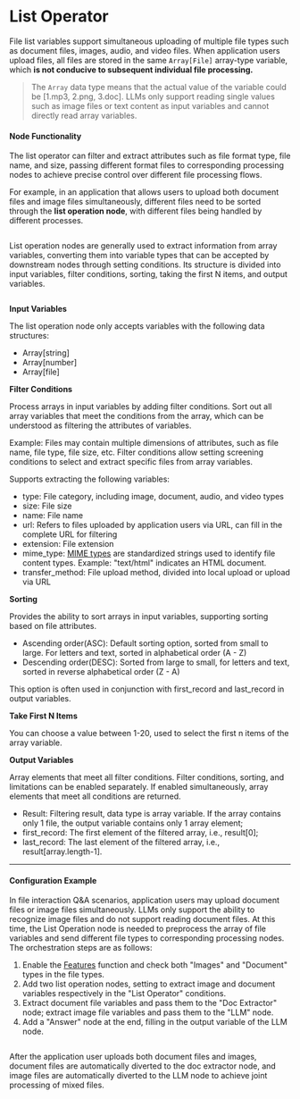 # List Operator

File list variables support simultaneous uploading of multiple file types such as document files, images, audio, and video files. When application users upload files, all files are stored in the same `Array[File]` array-type variable, which **is not conducive to subsequent individual file processing.**

> The `Array` data type means that the actual value of the variable could be \[1.mp3, 2.png, 3.doc]. LLMs only support reading single values such as image files or text content as input variables and cannot directly read array variables.

#### Node Functionality

The list operator can filter and extract attributes such as file format type, file name, and size, passing different format files to corresponding processing nodes to achieve precise control over different file processing flows.

For example, in an application that allows users to upload both document files and image files simultaneously, different files need to be sorted through the **list operation node**, with different files being handled by different processes.

<figure><img src="https://assets-docs.dify.ai//img/en/node/ed82fa38fc0e8ead4ed2ff796331c6f0.webp" alt=""><figcaption></figcaption></figure>

List operation nodes are generally used to extract information from array variables, converting them into variable types that can be accepted by downstream nodes through setting conditions. Its structure is divided into input variables, filter conditions, sorting, taking the first N items, and output variables.

<figure><img src="https://assets-docs.dify.ai//img/en/node/2db45ba13c0137635511ef3e727ae835.webp" alt=""><figcaption></figcaption></figure>

**Input Variables**

The list operation node only accepts variables with the following data structures:

* Array\[string]
* Array\[number]
* Array\[file]

**Filter Conditions**

Process arrays in input variables by adding filter conditions. Sort out all array variables that meet the conditions from the array, which can be understood as filtering the attributes of variables.

Example: Files may contain multiple dimensions of attributes, such as file name, file type, file size, etc. Filter conditions allow setting screening conditions to select and extract specific files from array variables.

Supports extracting the following variables:

* type: File category, including image, document, audio, and video types
* size: File size
* name: File name
* url: Refers to files uploaded by application users via URL, can fill in the complete URL for filtering
* extension: File extension
* mime\_type: [MIME types](https://datatracker.ietf.org/doc/html/rfc2046) are standardized strings used to identify file content types. Example: "text/html" indicates an HTML document.
* transfer\_method: File upload method, divided into local upload or upload via URL

**Sorting**

Provides the ability to sort arrays in input variables, supporting sorting based on file attributes.

* Ascending order(ASC): Default sorting option, sorted from small to large. For letters and text, sorted in alphabetical order (A - Z)
* Descending order(DESC): Sorted from large to small, for letters and text, sorted in reverse alphabetical order (Z - A)

This option is often used in conjunction with first\_record and last\_record in output variables.

**Take First N Items**

You can choose a value between 1-20, used to select the first n items of the array variable.

**Output Variables**

Array elements that meet all filter conditions. Filter conditions, sorting, and limitations can be enabled separately. If enabled simultaneously, array elements that meet all conditions are returned.

* Result: Filtering result, data type is array variable. If the array contains only 1 file, the output variable contains only 1 array element;
* first\_record: The first element of the filtered array, i.e., result\[0];
* last\_record: The last element of the filtered array, i.e., result\[array.length-1].

***

#### Configuration Example

In file interaction Q\&A scenarios, application users may upload document files or image files simultaneously. LLMs only support the ability to recognize image files and do not support reading document files. At this time, the List Operation node is needed to preprocess the array of file variables and send different file types to corresponding processing nodes. The orchestration steps are as follows:

1. Enable the [Features](../additional-features.md) function and check both "Images" and "Document" types in the file types.
2. Add two list operation nodes, setting to extract image and document variables respectively in the "List Operator" conditions.
3. Extract document file variables and pass them to the "Doc Extractor" node; extract image file variables and pass them to the "LLM" node.
4. Add a "Answer" node at the end, filling in the output variable of the LLM node.

<figure><img src="https://assets-docs.dify.ai//img/en/node/f464aabad3d3893f09020504a50957fd.webp" alt=""><figcaption></figcaption></figure>

After the application user uploads both document files and images, document files are automatically diverted to the doc extractor node, and image files are automatically diverted to the LLM node to achieve joint processing of mixed files.
